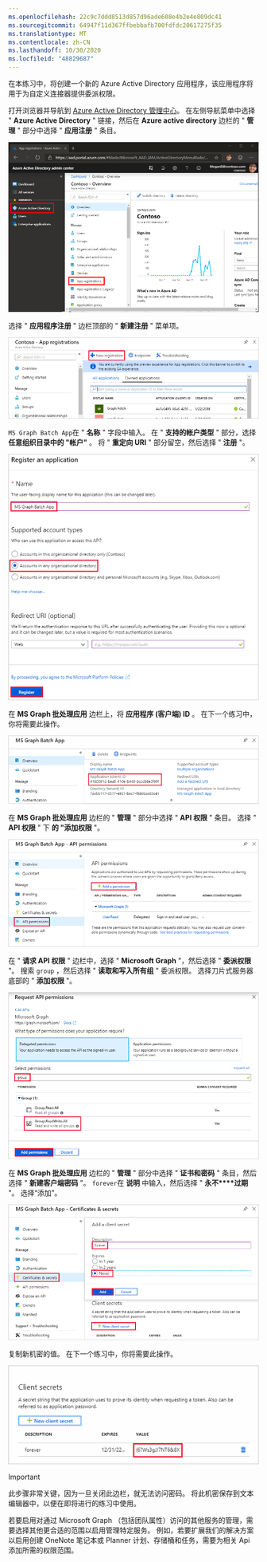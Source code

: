 ```yaml
---
ms.openlocfilehash: 22c9c7ddd8513d857d96ade608e4b2e4e809dc41
ms.sourcegitcommit: 64947f11d367ffbebbafb700fdfdc20617275f35
ms.translationtype: MT
ms.contentlocale: zh-CN
ms.lasthandoff: 10/30/2020
ms.locfileid: "48829687"
---
```

<!-- markdownlint-disable MD002 MD041 -->

在本练习中，将创建一个新的 Azure Active Directory 应用程序，该应用程序将用于为自定义连接器提供委派权限。

打开浏览器并导航到 [Azure Active Directory 管理中心](https://aad.portal.azure.com)。 在左侧导航菜单中选择 " **Azure Active Directory** " 链接，然后在 **Azure active directory** 边栏的 " **管理** " 部分中选择 " **应用注册** " 条目。

![Azure active Directory 中的 Azure Active Directory 刀片的屏幕截图管理中心](./images/app-registrations.png)

选择 " **应用程序注册** " 边栏顶部的 " **新建注册** " 菜单项。

![Azure Active Directory 管理中心中的应用程序注册刀片的屏幕截图](./images/new-registration.png)

`MS Graph Batch App`在 " **名称** " 字段中输入。 在 " **支持的帐户类型** " 部分，选择 **任意组织目录中的 "帐户"** 。 将 " **重定向 URI** " 部分留空，然后选择 " **注册** "。

![在 Azure Active Directory 管理中心中注册应用程序边栏的屏幕截图](./images/register-an-app.png)

在 **MS Graph 批处理应用** 边栏上，将 **应用程序 (客户端) ID** 。 在下一个练习中，你将需要此操作。

![已注册的应用程序页的屏幕截图](./images/app-id.png)

在 **MS Graph 批处理应用** 边栏的 " **管理** " 部分中选择 " **API 权限** " 条目。 选择 " **API 权限** " 下 **的 "添加权限** "。

![API 权限刀片的屏幕截图](./images/api-permissions.png)

在 " **请求 API 权限** " 边栏中，选择 " **Microsoft Graph** "，然后选择 " **委派权限** "。 搜索 `group` ，然后选择 " **读取和写入所有组** " 委派权限。 选择刀片式服务器底部的 " **添加权限** "。

 ![请求 API 权限刀片的屏幕截图](./images/select-permissions.png)

在 **MS Graph 批处理应用** 边栏的 " **管理** " 部分中选择 " **证书和密码** " 条目，然后选择 " **新建客户端密码** "。 `forever`在 **说明** 中输入，然后选择 " **永不****过期** "。 选择“添加”。

![证书和密码刀片的屏幕截图](./images/create-client-secret.png)

复制新机密的值。 在下一个练习中，你将需要此操作。

![新客户端密码的屏幕截图](./images/copy-client-secret.png)

> [!IMPORTANT]
> 此步骤非常关键，因为一旦关闭此边栏，就无法访问密码。 将此机密保存到文本编辑器中，以便在即将进行的练习中使用。

若要启用对通过 Microsoft Graph （包括团队属性）访问的其他服务的管理，需要选择其他更合适的范围以启用管理特定服务。 例如，若要扩展我们的解决方案以启用创建 OneNote 笔记本或 Planner 计划、存储桶和任务，需要为相关 Api 添加所需的权限范围。
